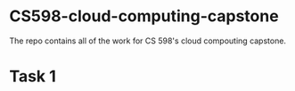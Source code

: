 # CS598-cloud-computing-capstone

The repo contains all of the work for CS 598's cloud compouting capstone.

# Task 1
